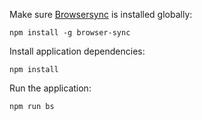 Make sure [Browsersync](https://www.browsersync.io/) is installed globally:
```
npm install -g browser-sync
```
Install application dependencies:
```
npm install
```
Run the application:
```
npm run bs
```

